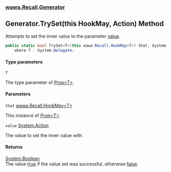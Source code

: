 ### [wawa.Recall](wawa.Recall.md 'wawa.Recall').[Generator](Generator.md 'wawa.Recall.Generator')

## Generator.TrySet<T>(this HookMay<T>, Action) Method

Attempts to set the inner value to the parameter [value](Generator.TrySet{T}(HookMay{T},Action).md#wawa.Recall.Generator.TrySet_T_(thiswawa.Recall.HookMay_T_,System.Action).value 'wawa.Recall.Generator.TrySet<T>(this wawa.Recall.HookMay<T>, System.Action).value').

```csharp
public static bool TrySet<T>(this wawa.Recall.HookMay<T>? that, System.Action? value)
    where T : System.Delegate;
```
#### Type parameters

<a name='wawa.Recall.Generator.TrySet_T_(thiswawa.Recall.HookMay_T_,System.Action).T'></a>

`T`

The type parameter of [Prop&lt;T&gt;](Prop{T}.md 'wawa.Recall.Prop<T>').
#### Parameters

<a name='wawa.Recall.Generator.TrySet_T_(thiswawa.Recall.HookMay_T_,System.Action).that'></a>

`that` [wawa.Recall.HookMay&lt;](HookMay{T}.md 'wawa.Recall.HookMay<T>')[T](Generator.TrySet{T}(HookMay{T},Action).md#wawa.Recall.Generator.TrySet_T_(thiswawa.Recall.HookMay_T_,System.Action).T 'wawa.Recall.Generator.TrySet<T>(this wawa.Recall.HookMay<T>, System.Action).T')[&gt;](HookMay{T}.md 'wawa.Recall.HookMay<T>')

This instance of [Prop&lt;T&gt;](Prop{T}.md 'wawa.Recall.Prop<T>').

<a name='wawa.Recall.Generator.TrySet_T_(thiswawa.Recall.HookMay_T_,System.Action).value'></a>

`value` [System.Action](https://docs.microsoft.com/en-us/dotnet/api/System.Action 'System.Action')

The value to set the inner value with.

#### Returns
[System.Boolean](https://docs.microsoft.com/en-us/dotnet/api/System.Boolean 'System.Boolean')  
The value [true](https://docs.microsoft.com/en-us/dotnet/csharp/language-reference/builtin-types/bool 'https://docs.microsoft.com/en-us/dotnet/csharp/language-reference/builtin-types/bool') if the value set was successful, otherwise [false](https://docs.microsoft.com/en-us/dotnet/csharp/language-reference/builtin-types/bool 'https://docs.microsoft.com/en-us/dotnet/csharp/language-reference/builtin-types/bool').